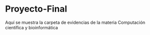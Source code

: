 # Proyecto-Final
Aquí se muestra la carpeta de evidencias de la materia Computación científica y bioinformática
